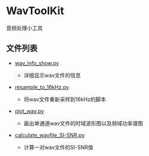 # WavToolKit
音频处理小工具

## 文件列表

- [wav_info_show.py](./wav_info_show.py)
    - 详细显示wav文件的信息

- [resample_to_16kHz.py](./resample_to_16kHz.py) 
    - 将wav文件重新采样到16kHz的脚本

- [plot_wav.py](./plot_wav.py)
    - 画出单通道wav文件的时域波形图以及频域功率谱图

- [calculate_wavfile_SI-SNR.py](./calculate_wavfile_SI-SNR.py)
    - 计算一对wav文件的SI-SNR值
